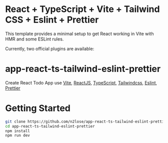 # React + TypeScript + Vite + Tailwind CSS + Eslint + Prettier 

This template provides a minimal setup to get React working in Vite with HMR and some ESLint rules.

Currently, two official plugins are available:

# app-react-ts-tailwind-eslint-prettier
Create React Todo App use [Vite](https://vitejs.dev), [ReactJS](https://reactjs.org), [TypeScript](https://www.typescriptlang.org), [Tailwindcss](https://tailwindcss.com), [Eslint](https://eslint.org), [Prettier](https://prettier.io) 

# Getting Started
```bash
git clone https://github.com/n2lose/app-react-ts-tailwind-eslint-prettier
cd app-react-ts-tailwind-eslint-prettier
npm install
npm run dev
```
